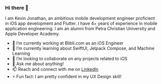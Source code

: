### Hi there 👋

I am Kevin Jonathan, an ambitious mobile development engineer proficient in iOS app development and Flutter. I have 4+ years of experience in mobile application engineering. I am an alumni from Petra Christian University and Apple Developer Academy.

- 🔭 I’m currently working at Blibli.com as an iOS Engineer
- 🌱 I’m currently learning about SwiftUI, Jetpack Compose, and Machine Learning
- 👯 I’m looking to collaborate on any projects related to iOS
- 💬 Ask me about anything!
- 📫 Reach and connect with me on [LinkedIn](https://www.linkedin.com/in/kevinjonathan-30/)
- ⚡ Fun fact: I am pretty confident in my UX Design skill!
